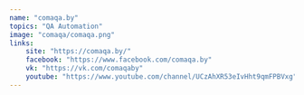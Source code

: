 ```yaml
---
name: "comaqa.by"
topics: "QA Automation"
image: "comaqa/comaqa.png"
links: 
    site: "https://comaqa.by/"
    facebook: "https://www.facebook.com/comaqa.by"
    vk: "https://vk.com/comaqaby"
    youtube: "https://www.youtube.com/channel/UCzAhXR53eIvHht9qmFPBVxg"
---
```

